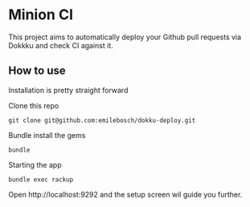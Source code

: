 # Minion CI

This project aims to automatically deploy your Github pull requests via Dokkku and check CI against it.

## How to use

Installation is pretty straight forward

Clone this repo

```
git clone git@github.com:emilebosch/dokku-deploy.git
```

Bundle install the gems

```
bundle
```

Starting the app

```
bundle exec rackup
```

Open http://localhost:9292 and the setup screen wil guide you further.
